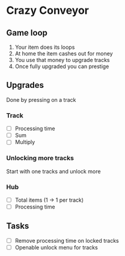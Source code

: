 # Crazy Conveyor

## Game loop

1. Your item does its loops
2. At home the item cashes out for money
3. You use that money to upgrade tracks
4. Once fully upgraded you can prestige

## Upgrades
Done by pressing on a track

### Track
- [ ] Processing time
- [ ] Sum
- [ ] Multiply

### Unlocking more tracks
Start with one tracks and unlock more

### Hub
- [ ] Total items (1 -> 1 per track)
- [ ] Processing time

## Tasks
- [ ] Remove processing time on locked tracks
- [ ] Openable unlock menu for tracks
